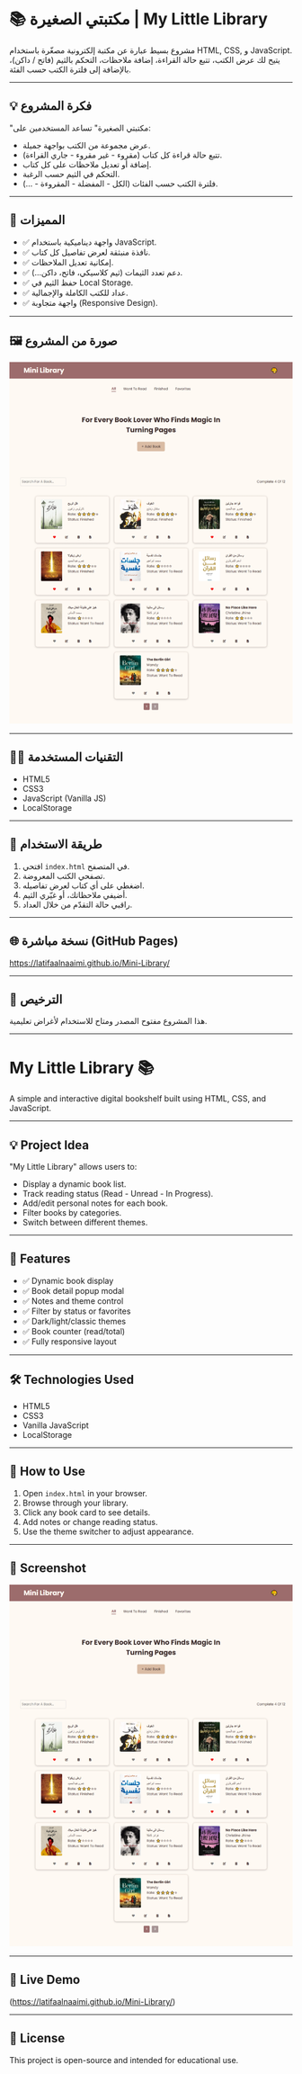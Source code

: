 
# 📚 مكتبتي الصغيرة | My Little Library

مشروع بسيط عبارة عن مكتبة إلكترونية مصغّرة باستخدام HTML, CSS, و JavaScript.  
يتيح لك عرض الكتب، تتبع حالة القراءة، إضافة ملاحظات، التحكم بالثيم (فاتح / داكن)، بالإضافة إلى فلترة الكتب حسب الفئة.

---

## 💡 فكرة المشروع

"مكتبتي الصغيرة" تساعد المستخدمين على:
- عرض مجموعة من الكتب بواجهة جميلة.
- تتبع حالة قراءة كل كتاب (مقروء - غير مقروء - جاري القراءة).
- إضافة أو تعديل ملاحظات على كل كتاب.
- التحكم في الثيم حسب الرغبة.
- فلترة الكتب حسب الفئات (الكل - المفضلة - المقروءة - ...).

---

## 🚀 المميزات

- ✅ واجهة ديناميكية باستخدام JavaScript.
- ✅ نافذة منبثقة لعرض تفاصيل كل كتاب.
- ✅ إمكانية تعديل الملاحظات.
- ✅ دعم تعدد الثيمات (ثيم كلاسيكي، فاتح، داكن...).
- ✅ حفظ الثيم في Local Storage.
- ✅ عداد للكتب الكاملة والإجمالية.
- ✅ واجهة متجاوبة (Responsive Design).

---

## 🖼️ صورة من المشروع
![alt text](image.png)

---

## 🧑‍💻 التقنيات المستخدمة

- HTML5
- CSS3
- JavaScript (Vanilla JS)
- LocalStorage

---

## 🔧 طريقة الاستخدام

1. افتحي `index.html` في المتصفح.
2. تصفحي الكتب المعروضة.
3. اضغطي على أي كتاب لعرض تفاصيله.
4. أضيفي ملاحظاتك، أو غيّري الثيم.
5. راقبي حالة التقدّم من خلال العداد.

---

## 🌐 نسخة مباشرة (GitHub Pages)

https://latifaalnaaimi.github.io/Mini-Library/


---

## 📄 الترخيص

هذا المشروع مفتوح المصدر ومتاح للاستخدام لأغراض تعليمية.

---

# My Little Library 📚

A simple and interactive digital bookshelf built using HTML, CSS, and JavaScript.

---

## 💡 Project Idea

"My Little Library" allows users to:
- Display a dynamic book list.
- Track reading status (Read - Unread - In Progress).
- Add/edit personal notes for each book.
- Filter books by categories.
- Switch between different themes.

---

## 🚀 Features

- ✅ Dynamic book display
- ✅ Book detail popup modal
- ✅ Notes and theme control
- ✅ Filter by status or favorites
- ✅ Dark/light/classic themes
- ✅ Book counter (read/total)
- ✅ Fully responsive layout

---

## 🛠️ Technologies Used

- HTML5
- CSS3
- Vanilla JavaScript
- LocalStorage

---

## 🔧 How to Use

1. Open `index.html` in your browser.
2. Browse through your library.
3. Click any book card to see details.
4. Add notes or change reading status.
5. Use the theme switcher to adjust appearance.

---

## 📸 Screenshot

![alt text](image.png)

---

## 🔗 Live Demo

(https://latifaalnaaimi.github.io/Mini-Library/)

---

## 📄 License

This project is open-source and intended for educational use.
